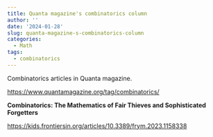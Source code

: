 ```yaml
---
title: Quanta magazine's combinatorics column
author: ''
date: '2024-01-28'
slug: quanta-magazine-s-combinatorics-column
categories:
  - Math
tags:
  - combinatorics
---
```


Combinatorics articles in Quanta magazine.

<https://www.quantamagazine.org/tag/combinatorics/>

**Combinatorics: The Mathematics of Fair Thieves and Sophisticated Forgetters**

<https://kids.frontiersin.org/articles/10.3389/frym.2023.1158338>
